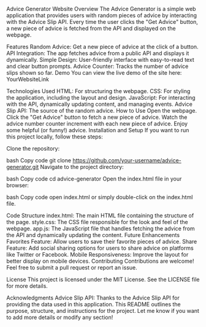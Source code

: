 Advice Generator Website
Overview
The Advice Generator is a simple web application that provides users with random pieces of advice by interacting with the Advice Slip API. Every time the user clicks the "Get Advice" button, a new piece of advice is fetched from the API and displayed on the webpage.

Features
Random Advice: Get a new piece of advice at the click of a button.
API Integration: The app fetches advice from a public API and displays it dynamically.
Simple Design: User-friendly interface with easy-to-read text and clear button prompts.
Advice Counter: Tracks the number of advice slips shown so far.
Demo
You can view the live demo of the site here: YourWebsiteLink

Technologies Used
HTML: For structuring the webpage.
CSS: For styling the application, including the layout and design.
JavaScript: For interacting with the API, dynamically updating content, and managing events.
Advice Slip API: The source of the random advice.
How to Use
Open the webpage.
Click the "Get Advice" button to fetch a new piece of advice.
Watch the advice number counter increment with each new piece of advice.
Enjoy some helpful (or funny!) advice.
Installation and Setup
If you want to run this project locally, follow these steps:

Clone the repository:

bash
Copy code
git clone https://github.com/your-username/advice-generator.git
Navigate to the project directory:

bash
Copy code
cd advice-generator
Open the index.html file in your browser:

bash
Copy code
open index.html
or simply double-click on the index.html file.

Code Structure
index.html: The main HTML file containing the structure of the page.
style.css: The CSS file responsible for the look and feel of the webpage.
app.js: The JavaScript file that handles fetching the advice from the API and dynamically updating the content.
Future Enhancements
Favorites Feature: Allow users to save their favorite pieces of advice.
Share Feature: Add social sharing options for users to share advice on platforms like Twitter or Facebook.
Mobile Responsiveness: Improve the layout for better display on mobile devices.
Contributing
Contributions are welcome! Feel free to submit a pull request or report an issue.

License
This project is licensed under the MIT License. See the LICENSE file for more details.

Acknowledgments
Advice Slip API: Thanks to the Advice Slip API for providing the data used in this application.
This README outlines the purpose, structure, and instructions for the project. Let me know if you want to add more details or modify any section!






